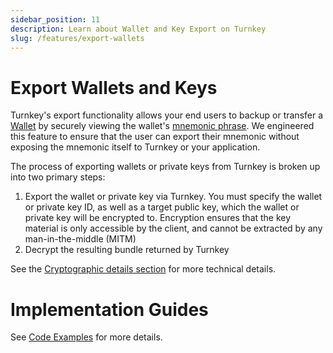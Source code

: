 ```yaml
---
sidebar_position: 11
description: Learn about Wallet and Key Export on Turnkey
slug: /features/export-wallets
---
```


# Export Wallets and Keys

Turnkey's export functionality allows your end users to backup or transfer a [Wallet](/concepts/Wallets) by securely viewing the wallet's [mnemonic phrase](https://learnmeabitcoin.com/technical/mnemonic). We engineered this feature to ensure that the user can export their mnemonic without exposing the mnemonic itself to Turnkey or your application.

The process of exporting wallets or private keys from Turnkey is broken up into two primary steps:

1. Export the wallet or private key via Turnkey. You must specify the wallet or private key ID, as well as a target public key, which the wallet or private key will be encrypted to. Encryption ensures that the key material is only accessible by the client, and cannot be extracted by any man-in-the-middle (MITM)
2. Decrypt the resulting bundle returned by Turnkey

See the [Cryptographic details section](#cryptographic-details) for more technical details.

# Implementation Guides

See [Code Examples](../../../embedded-wallets/code-examples/export) for more details.
